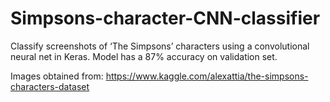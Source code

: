 # Simpsons-character-CNN-classifier

Classify screenshots of ‘The Simpsons’ characters using a convolutional neural net in Keras. Model has a 87% accuracy on validation set.

Images obtained from: https://www.kaggle.com/alexattia/the-simpsons-characters-dataset
